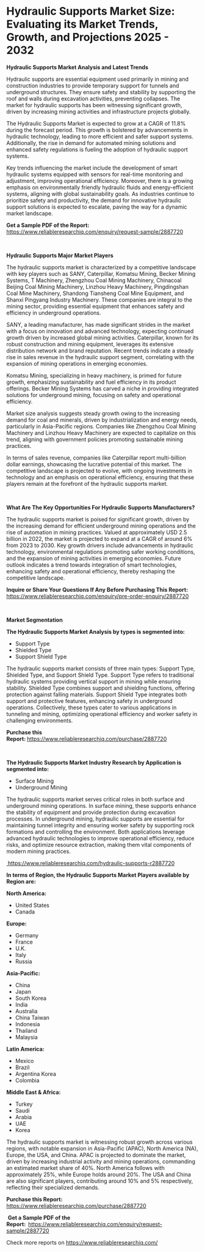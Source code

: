 <p><h1>Hydraulic Supports Market Size: Evaluating its Market Trends, Growth, and Projections 2025 - 2032</h1></p><p><strong>Hydraulic Supports Market Analysis and Latest Trends</strong></p>
<p><p>Hydraulic supports are essential equipment used primarily in mining and construction industries to provide temporary support for tunnels and underground structures. They ensure safety and stability by supporting the roof and walls during excavation activities, preventing collapses. The market for hydraulic supports has been witnessing significant growth, driven by increasing mining activities and infrastructure projects globally. </p><p>The Hydraulic Supports Market is expected to grow at a CAGR of 11.8% during the forecast period. This growth is bolstered by advancements in hydraulic technology, leading to more efficient and safer support systems. Additionally, the rise in demand for automated mining solutions and enhanced safety regulations is fueling the adoption of hydraulic support systems. </p><p>Key trends influencing the market include the development of smart hydraulic systems equipped with sensors for real-time monitoring and adjustment, improving operational efficiency. Moreover, there is a growing emphasis on environmentally friendly hydraulic fluids and energy-efficient systems, aligning with global sustainability goals. As industries continue to prioritize safety and productivity, the demand for innovative hydraulic support solutions is expected to escalate, paving the way for a dynamic market landscape.</p></p>
<p><strong>Get a Sample PDF of the Report:&nbsp;</strong> <a href="https://www.reliableresearchiq.com/enquiry/request-sample/2887720?utm_campaign=3085&utm_medium=2&utm_source=Github&utm_content=ia&utm_term=14032025&utm_id=hydraulic-supports">https://www.reliableresearchiq.com/enquiry/request-sample/2887720</a></p>
<p>&nbsp;</p>
<p><strong>Hydraulic Supports Major Market Players</strong></p>
<p><p>The hydraulic supports market is characterized by a competitive landscape with key players such as SANY, Caterpillar, Komatsu Mining, Becker Mining Systems, T Machinery, Zhengzhou Coal Mining Machinery, Chinacoal Beijing Coal Mining Machinery, Linzhou Heavy Machinery, Pingdingshan Coal Mine Machinery, Shandong Tiansheng Coal Mine Equipment, and Shanxi Pingyang Industry Machinery. These companies are integral to the mining sector, providing essential equipment that enhances safety and efficiency in underground operations.</p><p>SANY, a leading manufacturer, has made significant strides in the market with a focus on innovation and advanced technology, expecting continued growth driven by increased global mining activities. Caterpillar, known for its robust construction and mining equipment, leverages its extensive distribution network and brand reputation. Recent trends indicate a steady rise in sales revenue in the hydraulic support segment, correlating with the expansion of mining operations in emerging economies.</p><p>Komatsu Mining, specializing in heavy machinery, is primed for future growth, emphasizing sustainability and fuel efficiency in its product offerings. Becker Mining Systems has carved a niche in providing integrated solutions for underground mining, focusing on safety and operational efficiency.</p><p>Market size analysis suggests steady growth owing to the increasing demand for coal and minerals, driven by industrialization and energy needs, particularly in Asia-Pacific regions. Companies like Zhengzhou Coal Mining Machinery and Linzhou Heavy Machinery are expected to capitalize on this trend, aligning with government policies promoting sustainable mining practices.</p><p>In terms of sales revenue, companies like Caterpillar report multi-billion dollar earnings, showcasing the lucrative potential of this market. The competitive landscape is projected to evolve, with ongoing investments in technology and an emphasis on operational efficiency, ensuring that these players remain at the forefront of the hydraulic supports market.</p></p>
<p>&nbsp;</p>
<p><strong>What Are The Key Opportunities For Hydraulic Supports Manufacturers?</strong></p>
<p><p>The hydraulic supports market is poised for significant growth, driven by the increasing demand for efficient underground mining operations and the rise of automation in mining practices. Valued at approximately USD 2.5 billion in 2022, the market is projected to expand at a CAGR of around 6% from 2023 to 2030. Key growth drivers include advancements in hydraulic technology, environmental regulations promoting safer working conditions, and the expansion of mining activities in emerging economies. Future outlook indicates a trend towards integration of smart technologies, enhancing safety and operational efficiency, thereby reshaping the competitive landscape.</p></p>
<p><strong>Inquire or Share Your Questions If Any Before Purchasing This Report:</strong> <a href="https://www.reliableresearchiq.com/enquiry/pre-order-enquiry/2887720?utm_campaign=3085&utm_medium=2&utm_source=Github&utm_content=ia&utm_term=14032025&utm_id=hydraulic-supports">https://www.reliableresearchiq.com/enquiry/pre-order-enquiry/2887720</a></p>
<p>&nbsp;</p>
<p><strong>Market Segmentation</strong></p>
<p><strong>The Hydraulic Supports Market Analysis by types is segmented into:</strong></p>
<p><ul><li>Support Type</li><li>Shielded Type</li><li>Support Shield Type</li></ul></p>
<p><p>The hydraulic supports market consists of three main types: Support Type, Shielded Type, and Support Shield Type. Support Type refers to traditional hydraulic systems providing vertical support in mining while ensuring stability. Shielded Type combines support and shielding functions, offering protection against falling materials. Support Shield Type integrates both support and protective features, enhancing safety in underground operations. Collectively, these types cater to various applications in tunneling and mining, optimizing operational efficiency and worker safety in challenging environments.</p></p>
<p><strong>Purchase this Report:&nbsp;</strong><a href="https://www.reliableresearchiq.com/purchase/2887720?utm_campaign=3085&utm_medium=2&utm_source=Github&utm_content=ia&utm_term=14032025&utm_id=hydraulic-supports">https://www.reliableresearchiq.com/purchase/2887720</a></p>
<p>&nbsp;</p>
<p><strong>The Hydraulic Supports Market Industry Research by Application is segmented into:</strong></p>
<p><ul><li>Surface Mining</li><li>Underground Mining</li></ul></p>
<p><p>The hydraulic supports market serves critical roles in both surface and underground mining operations. In surface mining, these supports enhance the stability of equipment and provide protection during excavation processes. In underground mining, hydraulic supports are essential for maintaining tunnel integrity and ensuring worker safety by supporting rock formations and controlling the environment. Both applications leverage advanced hydraulic technologies to improve operational efficiency, reduce risks, and optimize resource extraction, making them vital components of modern mining practices.</p></p>
<p><a href="https://www.reliableresearchiq.com/hydraulic-supports-r2887720?utm_campaign=3085&utm_medium=2&utm_source=Github&utm_content=ia&utm_term=14032025&utm_id=hydraulic-supports">&nbsp;https://www.reliableresearchiq.com/hydraulic-supports-r2887720</a></p>
<p><strong>In terms of Region, the Hydraulic Supports Market Players available by Region are:</strong></p>
<p>
    <p> <strong> North America: </strong>
        <ul>
            <li>United States</li>
            <li>Canada</li>
        </ul>
        </p> 
    <p> <strong> Europe: </strong>
        <ul>
            <li>Germany</li>
            <li>France</li>
            <li>U.K.</li>
            <li>Italy</li>
            <li>Russia</li>
        </ul>
        </p> 
    <p> <strong> Asia-Pacific: </strong>
        <ul>
            <li>China</li>
            <li>Japan</li>
            <li>South Korea</li>
            <li>India</li>
            <li>Australia</li>
            <li>China Taiwan</li>
            <li>Indonesia</li>
            <li>Thailand</li>
            <li>Malaysia</li>
        </ul>
        </p> 
    <p> <strong> Latin America: </strong>
        <ul>
            <li>Mexico</li>
            <li>Brazil</li>
            <li>Argentina Korea</li>
            <li>Colombia</li>
        </ul>
        </p> 
    <p> <strong> Middle East & Africa: </strong>
        <ul>
            <li>Turkey</li>
            <li>Saudi</li>
            <li>Arabia</li>
            <li>UAE</li>
            <li>Korea</li>
        </ul>
    </p>
    </p>
<p><p>The hydraulic supports market is witnessing robust growth across various regions, with notable expansion in Asia-Pacific (APAC), North America (NA), Europe, the USA, and China. APAC is projected to dominate the market, driven by increasing industrial activity and mining operations, commanding an estimated market share of 40%. North America follows with approximately 25%, while Europe holds around 20%. The USA and China are also significant players, contributing around 10% and 5% respectively, reflecting their specialized demands.</p></p>
<p><strong>Purchase this Report: </strong><a href="https://www.reliableresearchiq.com/purchase/2887720?utm_campaign=3085&utm_medium=2&utm_source=Github&utm_content=ia&utm_term=14032025&utm_id=hydraulic-supports">https://www.reliableresearchiq.com/purchase/2887720</a></p>
<p>&nbsp;<strong>Get a Sample PDF of the Report:&nbsp;&nbsp;</strong><a href="https://www.reliableresearchiq.com/enquiry/request-sample/2887720?utm_campaign=3085&utm_medium=2&utm_source=Github&utm_content=ia&utm_term=14032025&utm_id=hydraulic-supports">https://www.reliableresearchiq.com/enquiry/request-sample/2887720</a></p>
<p><strong></strong></p>
<p>Check more reports on <a href="https://www.reliableresearchiq.com/?utm_campaign=3085&utm_medium=2&utm_source=Github&utm_content=ia&utm_term=14032025&utm_id=hydraulic-supports">https://www.reliableresearchiq.com/</a></p>